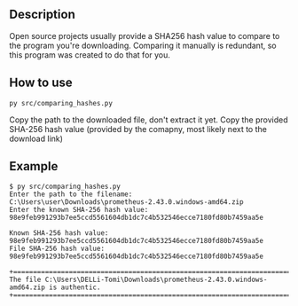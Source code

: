 ## Description
Open source projects usually provide a SHA256 hash value to compare to the program you're downloading. Comparing it manually is redundant, so this program was created to do that for you.
## How to use
```
py src/comparing_hashes.py
```
Copy the path to the downloaded file, don't extract it yet.
Copy the provided SHA-256 hash value (provided by the comapny, most likely next to the download link)

## Example
```
$ py src/comparing_hashes.py
Enter the path to the filename:
C:\Users\user\Downloads\prometheus-2.43.0.windows-amd64.zip
Enter the known SHA-256 hash value:
98e9feb991293b7ee5ccd5561604db1dc7c4b532546ecce7180fd80b7459aa5e

Known SHA-256 hash value: 98e9feb991293b7ee5ccd5561604db1dc7c4b532546ecce7180fd80b7459aa5e
File SHA-256 hash value: 98e9feb991293b7ee5ccd5561604db1dc7c4b532546ecce7180fd80b7459aa5e

+==================================================================================================+
The file C:\Users\DELLi-Tomi\Downloads\prometheus-2.43.0.windows-amd64.zip is authentic.
+==================================================================================================+

```
